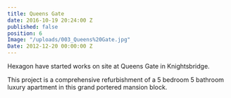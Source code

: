 ```yaml
---
title: Queens Gate
date: 2016-10-19 20:24:00 Z
published: false
position: 6
Image: "/uploads/003_Queens%20Gate.jpg"
Date: 2012-12-20 00:00:00 Z
---
```


Hexagon have started works on site at Queens Gate in Knightsbridge.

This project is a comprehensive refurbishment of a 5 bedroom 5 bathroom luxury apartment in this grand portered mansion block.